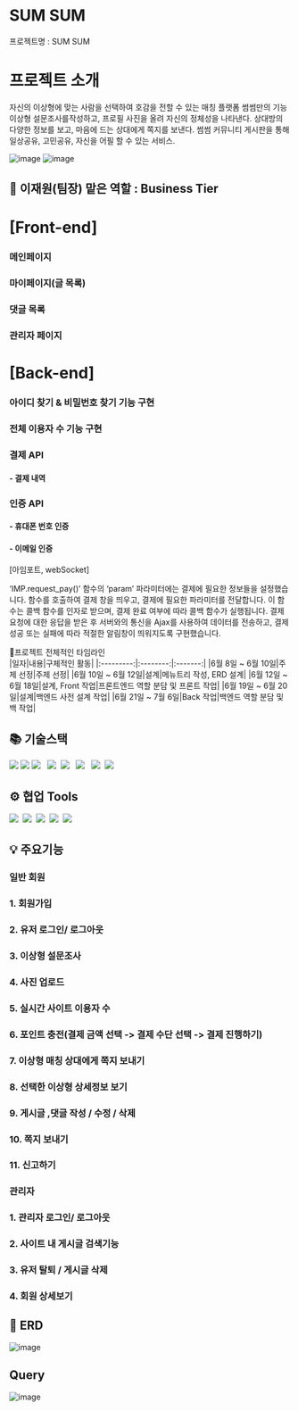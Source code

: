 # SUM SUM
프로젝트명 : SUM SUM 

# 프로젝트 소개   

자신의 이상형에 맞는 사람을 선택하여 호감을 전할 수 있는 매칭 플랫폼
 썸썸만의 기능
 이상형 설문조사를작성하고, 프로필 사진을 올려 자신의 정체성을 나타낸다.
 상대방의 다양한 정보를 보고, 마음에 드는 상대에게 쪽지를 보낸다.
 썸썸 커뮤니티 게시판을 통해 일상공유, 고민공유, 자신을 어필 할 수 있는 서비스.

![image](https://github.com/kovengerss/SumSum/assets/34277606/2092a295-0959-45f7-bfe0-7a6979c4dc4f)
![image](https://github.com/kovengerss/SumSum/assets/34277606/1d7de255-2d48-4082-94ff-f46f37c5da50)



## 👤 이재원(팀장) 맡은 역할 : Business Tier

# [Front-end]
### 메인페이지
### 마이페이지(글 목록)
### 댓글 목록
### 관리자 페이지

# [Back-end]

### 아이디 찾기 & 비밀번호 찾기 기능 구현
### 전체 이용자 수 기능 구현

### 결제 API
#### - 결제 내역
  
### 인증 API
#### - 휴대폰 번호 인증
#### - 이메일 인증

[아임포트, webSocket]

‘IMP.request_pay()’ 함수의 ‘param’ 파라미터에는 결제에 필요한 정보들을 설정했습니다.
함수를 호출하여 결제 창을 띄우고, 결제에 필요한 파라미터를 전달합니다. 이 함수는 콜백
함수를 인자로 받으며, 결제 완료 여부에 따라 콜백 함수가 실행됩니다.
결제 요청에 대한 응답을 받은 후 서버와의 통신을 Ajax를 사용하여 데이터를 전송하고,
결제 성공 또는 실패에 따라 적절한 알림창이 띄워지도록 구현했습니다.


🎈프로젝트 전체적인 타임라인 <br>
|일자|내용|구체적인 활동|
|:---------:|:--------:|:-------:|
|6월 8일 ~ 6월 10일|주제 선정|주제 선정|
|6월 10일 ~ 6월 12일|설계|메뉴트리 작성, ERD 설계|
|6월 12일 ~ 6월 18일|설계, Front 작업|프론트엔드 역할 분담 및 프론트 작업|
|6월 19일 ~ 6월 20일|설계|백엔드 사전 설계 작업|
|6월 21일 ~ 7월 6일|Back 작업|백엔드 역할 분담 및 백 작업|


## 📚 기술스택
<div>
	<img src="https://img.shields.io/badge/Java-007396?style=flat&logo=Java&logoColor=white" />
  <img src="https://img.shields.io/badge/Spring Boot-6DB33F?style=flat&logo=Spring Boot&logoColor=white" />
  <img src="https://img.shields.io/badge/html5-%23E34F26.svg?style=flat&logo=html5&logoColor=white"/></a> &nbsp
  <img src="https://img.shields.io/badge/css-1572B6?style=flat-square&logo=css3&logoColor=white"/></a>&nbsp 
  <img src="https://img.shields.io/badge/javascript-%23323330.svg?style=flat&logo=javascript&logoColor=%23F7DF1E"/></a> &nbsp
  <img src="https://img.shields.io/badge/jquery-0769AD?style=flat&logo=jquery&logoColor=white"></a> &nbsp
   <img src="https://img.shields.io/badge/JSON-000000?style=flat-square&logo=JSON&logoColor=white"/></a>&nbsp 
  <img src="https://img.shields.io/badge/oracle-F80000?style=flat&logo=oracle&logoColor=white"></a>&nbsp 
</div>

## ⚙️ 협업 Tools
<div>
  <img src="https://img.shields.io/badge/github-181717.svg?style=flat&logo=github&logoColor=white"></a>&nbsp 
  <img src="https://img.shields.io/badge/git-F05032.svg?style=flat&logo=git&logoColor=white"></a>&nbsp 
  <img src="https://img.shields.io/badge/IntelliJIDEA-000000.svg?style=flat&logo=intellij-idea&logoColor=white"/></a>&nbsp 
  <img src="https://img.shields.io/badge/Visual%20Studio%20Code-0078d7.svg?style=flat&logo=visual-studio-code&logoColor=white"></a>&nbsp 
  <img src="https://img.shields.io/badge/Sourcetree-0052CC.svg?style=flat&logo=Sourcetree&logoColor=white"></a>&nbsp 
</div>

## 💡 주요기능
### 일반 회원
### 1. 회원가입
### 2. 유저 로그인/ 로그아웃
### 3. 이상형 설문조사
### 4. 사진 업로드
### 5. 실시간 사이트 이용자 수
### 6. 포인트 충전(결제 금액 선택 -> 결제 수단 선택 -> 결제 진행하기)
### 7. 이상형 매칭 상대에게 쪽지 보내기
### 8. 선택한 이상형 상세정보 보기
### 9. 게시글 ,댓글 작성 / 수정 / 삭제
### 10. 쪽지 보내기
### 11. 신고하기


### 관리자
### 1. 관리자 로그인/ 로그아웃
### 2. 사이트 내 게시글 검색기능
### 3. 유저 탈퇴 / 게시글 삭제
### 4. 회원 상세보기


## 🧱 ERD
![image](https://github.com/kovengerss/SumSum/assets/34277606/9a1652fc-af3c-4e94-8c50-3bdd1d0a56f1)

## Query
![image](https://github.com/kovengerss/SumSum/assets/34277606/e9b6a3c9-ac95-498a-b49c-61e40dc15fa3)
